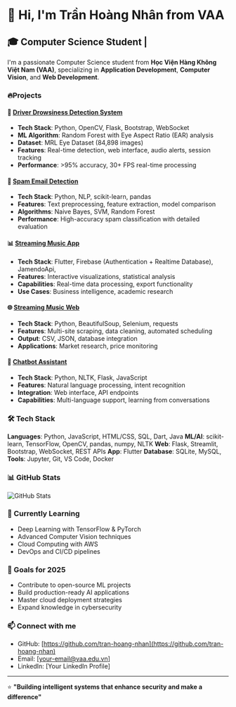 # 👋 Hi, I'm Trần Hoàng Nhân from VAA

## 🎓 Computer Science Student | 

I'm a passionate Computer Science student from **Học Viện Hàng Không Việt Nam (VAA)**, specializing in **Application Development**, **Computer Vision**, and **Web Development**.

### 🔥Projects

#### 🚗 [Driver Drowsiness Detection System](https://github.com/tran-hoang-nhan/drowsiness-detection)
- **Tech Stack**: Python, OpenCV, Flask, Bootstrap, WebSocket
- **ML Algorithm**: Random Forest with Eye Aspect Ratio (EAR) analysis
- **Dataset**: MRL Eye Dataset (84,898 images)
- **Features**: Real-time detection, web interface, audio alerts, session tracking
- **Performance**: >95% accuracy, 30+ FPS real-time processing

#### 📧 [Spam Email Detection](https://github.com/tran-hoang-nhan/Spam-Email-Detection)
- **Tech Stack**: Python, NLP, scikit-learn, pandas
- **Features**: Text preprocessing, feature extraction, model comparison
- **Algorithms**: Naive Bayes, SVM, Random Forest
- **Performance**: High-accuracy spam classification with detailed evaluation

#### 📊 [Streaming Music App](https://github.com/tran-hoang-nhan/Music-App-Flutter)
- **Tech Stack**: Flutter, Firebase (Authentication + Realtime Database), JamendoApi, 
- **Features**: Interactive visualizations, statistical analysis
- **Capabilities**: Real-time data processing, export functionality
- **Use Cases**: Business intelligence, academic research

#### 🌐 [Streaming Music Web](https://github.com/tran-hoang-nhan/web-scraper)
- **Tech Stack**: Python, BeautifulSoup, Selenium, requests
- **Features**: Multi-site scraping, data cleaning, automated scheduling
- **Output**: CSV, JSON, database integration
- **Applications**: Market research, price monitoring

#### 🤖 [Chatbot Assistant](https://github.com/tran-hoang-nhan/chatbot-ai)
- **Tech Stack**: Python, NLTK, Flask, JavaScript
- **Features**: Natural language processing, intent recognition
- **Integration**: Web interface, API endpoints
- **Capabilities**: Multi-language support, learning from conversations

### 🛠️ Tech Stack

**Languages**: Python, JavaScript, HTML/CSS, SQL, Dart, Java
**ML/AI**: scikit-learn, TensorFlow, OpenCV, pandas, numpy, NLTK
**Web**: Flask, Streamlit, Bootstrap, WebSocket, REST APIs
**App**: Flutter 
**Database**: SQLite, MySQL, 
**Tools**: Jupyter, Git, VS Code, Docker

### 📊 GitHub Stats

![GitHub Stats](https://github-readme-stats.vercel.app/api?username=tran-hoang-nhan&show_icons=true&theme=radical)

### 🌱 Currently Learning
- Deep Learning with TensorFlow & PyTorch
- Advanced Computer Vision techniques
- Cloud Computing with AWS
- DevOps and CI/CD pipelines

### 🎯 Goals for 2025
- Contribute to open-source ML projects
- Build production-ready AI applications
- Master cloud deployment strategies
- Expand knowledge in cybersecurity

### 📫 Connect with me
- GitHub: [https://github.com/tran-hoang-nhan](https://github.com/tran-hoang-nhan)
- Email: [your-email@vaa.edu.vn]
- LinkedIn: [Your LinkedIn Profile]

---
⭐ **"Building intelligent systems that enhance security and make a difference"**
